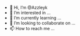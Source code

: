 - 👋 Hi, I’m @Azzleyk
- 👀 I’m interested in ...
- 🌱 I’m currently learning ...
- 💞️ I’m looking to collaborate on ...
- 📫 How to reach me ...

<!---
Azzleyk/Azzleyk is a ✨ special ✨ repository because its `README.md` (this file) appears on your GitHub profile.
You can click the Preview link to take a look at your changes.
--->

